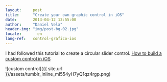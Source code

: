```yaml
---
layout:     post
title:      "Create your own graphic control in iOS"
date:       2013-04-12 13:55:00
author:     "Daniel Vela"
header-img: "img/post-bg-02.jpg"
locale:       en
lang-ref:   control-grafico-ios
---
```



I had followed this tutorial to create a circular slider control. [How to build a custom control in iOS](http://www.thinkandbuild.it/how-to-build-a-custom-control-in-ios/)


![custom control]({{ site.url }}/assets/tumblr_inline_ml554yH7yQ1qz4rgp.png)